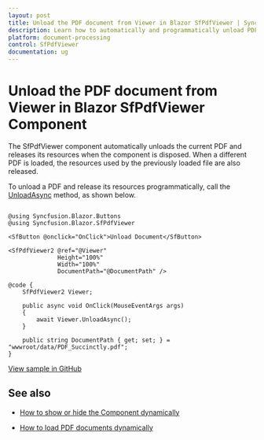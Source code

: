 ```yaml
---
layout: post
title: Unload the PDF document from Viewer in Blazor SfPdfViewer | Syncfusion
description: Learn how to automatically and programmatically unload PDF documents and release resources in the Syncfusion Blazor SfPdfViewer component.
platform: document-processing
control: SfPdfViewer
documentation: ug
---
```


# Unload the PDF document from Viewer in Blazor SfPdfViewer Component

The SfPdfViewer component automatically unloads the current PDF and releases its resources when the component is disposed. When a different PDF is loaded, the resources used by the previously loaded file are also released.

To unload a PDF and release its resources programmatically, call the [UnloadAsync](https://help.syncfusion.com/cr/blazor/Syncfusion.Blazor.SfPdfViewer.PdfViewerBase.html#Syncfusion_Blazor_SfPdfViewer_PdfViewerBase_UnloadAsync) method, as shown below.

```cshtml

@using Syncfusion.Blazor.Buttons
@using Syncfusion.Blazor.SfPdfViewer

<SfButton @onclick="OnClick">Unload Document</SfButton>

<SfPdfViewer2 @ref="@Viewer"
              Height="100%"
              Width="100%"
              DocumentPath="@DocumentPath" />

@code {
    SfPdfViewer2 Viewer;

    public async void OnClick(MouseEventArgs args)
    {
        await Viewer.UnloadAsync();
    }

    public string DocumentPath { get; set; } = "wwwroot/data/PDF_Succinctly.pdf";
}

```

[View sample in GitHub](https://github.com/SyncfusionExamples/blazor-pdf-viewer-examples/tree/master/Common/Unload%20Pdf%20document%20from%20Viewer)

## See also

* [How to show or hide the Component dynamically](./how-to-show-or-hide-sfpdfviewer-dynamically)

* [How to load PDF documents dynamically](./how-to-load-pdf-document-dynamically)